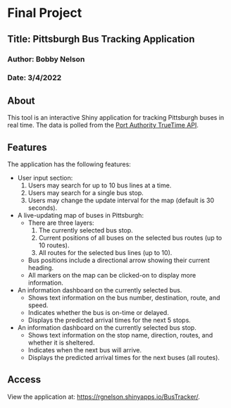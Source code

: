 # Final Project

## Title: Pittsburgh Bus Tracking Application
### Author: Bobby Nelson
### Date: 3/4/2022

## About

This tool is an interactive Shiny application for tracking Pittsburgh buses in 
real time. The data is polled from the [Port Authority TrueTime API](http://truetime.portauthority.org/).

## Features

The application has the following features:

* User input section:
    1. Users may search for up to 10 bus lines at a time.
    2. Users may search for a single bus stop.
    3. Users may change the update interval for the map (default is 30 seconds).
* A live-updating map of buses in Pittsburgh:
    * There are three layers:
        1. The currently selected bus stop.
        2. Current positions of all buses on the selected bus routes (up to 10 routes).
        3. All routes for the selected bus lines (up to 10).
    * Bus positions include a directional arrow showing their current heading.
    * All markers on the map can be clicked-on to display more information.
* An information dashboard on the currently selected bus.
    * Shows text information on the bus number, destination, route, and speed.
    * Indicates whether the bus is on-time or delayed.
    * Displays the predicted arrival times for the next 5 stops.
* An information dashboard on the currently selected bus stop.
    * Shows text information on the stop name, direction, routes, and whether it is sheltered.
    * Indicates when the next bus will arrive.
    * Displays the predicted arrival times for the next buses (all routes).

## Access

View the application at: https://rgnelson.shinyapps.io/BusTracker/.
